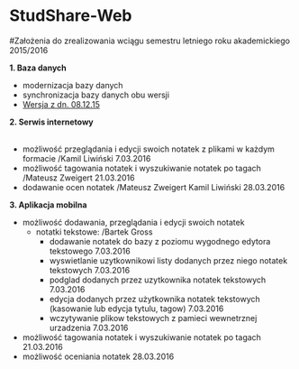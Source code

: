 # StudShare-Web

#Założenia do zrealizowania wciągu semestru letniego roku akademickiego 2015/2016

<b>1. Baza danych</b><br />
  - modernizacja bazy danych <br />
  - synchronizacja bazy danych obu wersji
  - <a href="http://i68.tinypic.com/2zf1mqq.jpg">Wersja z dn. 08.12.15</a><br />
  
<b>2. Serwis internetowy</b><br /><br />
- możliwość przeglądania i edycji swoich notatek z plikami w każdym formacie /Kamil Liwiński 7.03.2016
- możliwość tagowania notatek i wyszukiwanie notatek po tagach /Mateusz Zweigert 21.03.2016
- dodawanie ocen notatek /Mateusz Zweigert Kamil Liwiński  28.03.2016

<b>3. Aplikacja mobilna </b><br />
  - możliwość dodawania, przeglądania i edycji swoich notatek<br /> 
    - notatki tekstowe: /Bartek Gross
      - dodawanie notatek do bazy z poziomu wygodnego edytora tekstowego 7.03.2016
      - wyswietlanie uzytkownikowi listy dodanych przez niego notatek tekstowych 7.03.2016
      - podglad dodanych przez uzytkownika notatek tekstowych 7.03.2016
      - edycja dodanych przez użytkownika notatek tekstowych (kasowanie lub edycja tytulu, tagow) 7.03.2016
      - wczytywanie plikow tekstowych z pamieci wewnetrznej urzadzenia 7.03.2016
  - możliwość tagowania notatek i wyszukiwanie notatek po tagach 21.03.2016
  - możliwość oceniania notatek 28.03.2016



